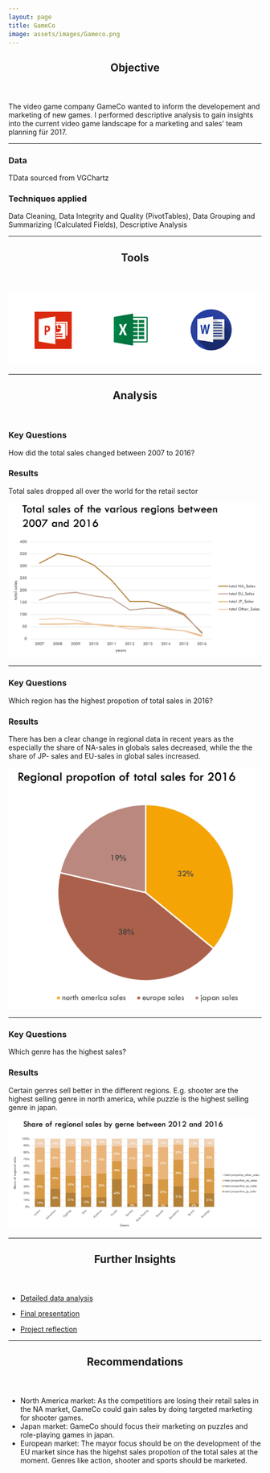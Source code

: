 ```yaml
---
layout: page
title: GameCo
image: assets/images/Gameco.png
---
```


<header class="major">
		<h2>Objective</h2>
	</header>
<p>The video game company GameCo wanted to inform the developement and marketing of new games. I performed descriptive analysis to gain insights into the current video game landscape for a marketing and sales’ team planning für 2017.
</p>

<hr class="major" />
<div class="features">
		<article>
			<span class="icon fa-database"></span>
			<div class="content">
				<h3>Data</h3>
				<p>TData sourced from VGChartz</p>
			</div>
		</article>
		<article>
			<span class="icon fa-book"></span>
			<div class="content">
				<h3>Techniques applied</h3>
				<p>Data Cleaning, Data Integrity and Quality (PivotTables), Data Grouping and Summarizing (Calculated Fields), Descriptive Analysis</p>
			</div>
		</article>
	</div>

<hr class="major" />
<header class="major">
		<h2>Tools</h2>
	</header>
<span class="image fit"><img src="assets/images/GameCo Tools.png" alt="" /></span>

<hr class="major" />
<!-- Section -->
<section>
<header class="major">
		<h2>Analysis</h2>
	</header>
<div class="features">
	<article>
			<div class="content">
				<h3>Key Questions</h3>
				<p>How did the total sales changed between 2007 to 2016?</p>
				<h3>Results</h3>
				<p>Total sales dropped all over the world for the retail sector</p>
				</div>
		</article>
		<article>
			<span class="image fit"><img src="assets/images/GameCo, Analyse 2.png" alt="" /></span>
		</article>
  		</div>
    
<hr class="major" />
<div class="features">	
		<article>
			<div class="content">
				<h3>Key Questions</h3>
				<p>Which region has the highest propotion of total sales in 2016?</p>
				<h3>Results</h3>
				<p>There has ben a clear change in regional data in recent years as the especially the share of NA-sales in globals sales decreased, while the the share of JP- sales and EU-sales in global sales increased.</p>
			</div>
		</article>
		<article>
  <span class="image fit"><img src="assets/images/GameCo Analyse 2.png" alt="" /></span>
		</article>
  		</div>
   
<hr class="major" /> 

<div class="features">	
		<article>
			<div class="content">
				<h3>Key Questions</h3>
				<p>Which genre has the highest sales?</p>
				<h3>Results</h3>
				<p>Certain genres sell better in the different regions. E.g. shooter are the highest selling genre in north america, while puzzle is the highest selling genre in japan.</p>
			</div>
		</article>
		<article>
			<span class="image fit"><img src="assets/images/GameCo, Analyse 1.png" alt="" /></span>
		</article>
  		</div>

<hr class="major" />

<header class="major">
		<h2>Further Insights</h2>
	</header>

<div class="row">
	<div class="4u 12u$(medium)">
		<ul class="actions">
			<li><a href="https://www.dropbox.com/scl/fo/bhmdntye836zy6t6h6k2n/h?rlkey=nelada4p40z8fms5ug9bw6rsw&dl=0" class="button special icon fa-file-pdf-o">Detailed data analysis</a></li></ul>
			 </div>
	<div class="4u 12u$(medium)">
		<ul class="actions">	
			<li><a href="https://www.dropbox.com/scl/fi/kg9hm1xe7tz6js59wnmzy/Final-Project-Presentation-for-GameCo.pdf?rlkey=pzfuxu6uzbe8j3xy9z5eghrvj&dl=0" class="button special icon fa-edit">Final presentation</a></li></ul>
	 </div>
   	<div class="4u 12u$(medium)">
		<ul class="actions">	
   	<li><a href="https://www.dropbox.com/scl/fi/sap1tx4xpkzrmsfw5qxjt/Project-Reflections.pdf?rlkey=t5e654uiqoqgzdql4w7f74u7o&dl=0" class="button special icon fa-laptop">Project reflection</a></li></ul>
 </div>
  </div>
  
<hr class="major" />
<div class="content">
	<header class="major">
		<h2>Recommendations</h2>
	</header>
<ul>
					<li>North America market: As the competitiors are losing their retail sales in the NA market,
GameCo could gain sales by doing targeted marketing for shooter games. 
</li>
					<li>Japan market: GameCo should focus their marketing on puzzles and role-playing games in japan. </li>
					<li>European market: The mayor focus should be on the development of the EU market since has
    the higehst sales propotion of the total sales at the moment. Genres like action, shooter and sports should be marketed.</li>
</ul> 
</div>
